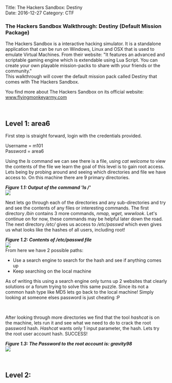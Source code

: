Title: The Hackers Sandbox: Destiny   
Date: 2016-12-27
Category: CTF


<h3>The Hackers Sandbox Walkthrough: Destiny (Default Mission Package)</h3>


<p>The Hackers Sandbox is a interactive hacking simulator. It is a standalone application that can be run on Windows, Linux and OSX that is used to emulate Virtual Machines. From their website: "It features an advanced and scriptable gaming engine which is extendable using Lua Script. You can create your own playable mission-packs to share with your friends or the community."
<br>This walkthrough will cover the default mission pack called Destiny that comes with The Hackers Sandbox.</p>


<p>You find more about The Hackers Sandbox on its official website: <a href src="http://www.flyingmonkeyarmy.com/">www.flyingmonkeyarmy.com</a></p>

<!-- ### Level 1 ### -->
<br>
<h2>Level 1: area6</h2>
<p>First step is straight forward, login with the credentials provided.</p>
Username = m101
<br>
Password = area6
<br>

<p>Using the <i>ls</i> command we can see there is a file, using <i>cat welcome</i> to view the contents of the file we learn the goal of this level is to gain root access.  Lets being by probing around and seeing which directories and file we have access to. On this machine there are 9 primary directories.</p>

<i><b>Figure 1.1: Output of the command 'ls /'</b></i>
<br>
<img src="/images/level1_1.png" />

<p>Next lets go through each of the directories and any sub-directories and try and see the contents of any files or interesting commands.  The first directory <i>/bin</i> contains 3 more commands, <i>nmap, wget, wwwlook</i>.  Let's continue on for now, these commands may be helpful later down the road.  The next directory <i>/etc/</i> gives us access to <i>/etc/passwd</i> which even gives us what looks like the hashes of all users, including root!</p>

<i><b>Figure 1.2: Contents of /etc/passwd file</b></i>
<br>
<img src="/images/level1_2.png" />
<br>
From here we have 2 possible paths:

  - Use a search engine to search for the hash and see if anything comes up
  - Keep searching on the local machine

<p>As of writing this using a search engine only turns up 2 websites that clearly solutions or a forum trying to solve this same puzzle. Since its not a common hash type like MD5 lets go back to the local machine! Simply looking at someone elses password is just cheating :P</p>
<br>
<p>After looking through more directories we find that the tool <i>hashcat</i> is on the machine, lets run it and see what we need to do to crack the root password hash.  <i>Hashcat</i> wants only 1 input parameter, the hash. Lets try the root user account hash. SUCCESS!</p>

<i><b>Figure 1.3: The Password to the root account is: gravity98</b></i>
<br>
<img src="/images/level1_3.png" />



<!-- ### Level 2 ### -->
<br>
<h2>Level 2:</h2>

